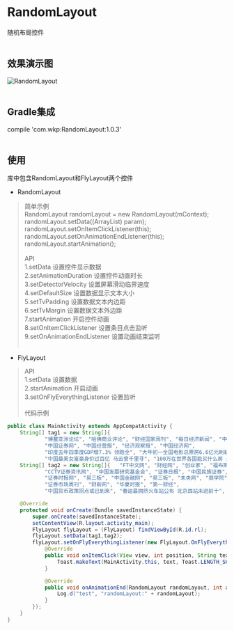 # RandomLayout
随机布局控件
<br>
<br>
## 效果演示图<br>
![RandomLayout](https://github.com/wkp111/RandomLayout/blob/master/RandomLayout.gif "演示图") 
<br>
<br>
## Gradle集成<br>
compile 'com.wkp:RandomLayout:1.0.3'
<br>
<br>
## 使用<br>
库中包含RandomLayout和FlyLayout两个控件
<br>
* RandomLayout<br>
> 简单示例<br>
RandomLayout randomLayout = new RandomLayout(mContext);<br>
randomLayout.setData((ArrayList<String>) param);<br>
randomLayout.setOnItemClickListener(this);<br>
randomLayout.setOnAnimationEndListener(this);<br>
randomLayout.startAnimation();
<br><br>
> API<br>
1.setData 设置控件显示数据<br>
2.setAnimationDuration 设置控件动画时长<br>
3.setDetectorVelocity 设置屏幕滑动临界速度<br>
4.setDefaultSize 设置数据显示文本大小<br>
5.setTvPadding 设置数据文本内边距<br>
6.setTvMargin 设置数据文本外边距<br>
7.startAnimation 开启控件动画<br>
8.setOnItemClickListener 设置条目点击监听<br>
9.setOnAnimationEndListener 设置动画结束监听<br><br>
* FlyLayout<br>
> API<br>
1.setData 设置数据<br>
2.startAnimation 开启动画<br>
3.setOnFlyEverythingListener 设置监听<br><br>
> 代码示例<br>
```Java
public class MainActivity extends AppCompatActivity {
    String[] tag1 = new String[]{
            "博鳌亚洲论坛", "哈佛商业评论", "财经国家周刊", "每日经济新闻", "中国企业家", "路透中文网", "国际金融报",
            "中国证券网", "中国经营报", "经济观察报", "中国经济网",
            "印度去年四季度GDP增7.3% 领跑全", "大年初一全国电影总票房6.6亿元刷新纪", "都说爱钱如命 你知道人民币上的姑娘是谁",
            "中国最美女富豪身价过百亿 马云曾千里寻", "100万在世界各国能买什么房 最后一张", "一个捡破烂的！他三年竟然赚了270万"};
    String[] tag2 = new String[]{   "FT中文网", "财经网", "创业家", "福布斯", "美通社", "21世纪经济报道", "华尔街见闻", "中国黄金交易网",
            "CCTV证券资讯网", "中国发展研究基金会", "证券日报", "中国民族证券", "新财富杂志", "环球企业家", "中国证券报",
            "证券时报网", "易三板", "中国金融网", "易三板", "未央网", "商学院", "欧美股市大跌 金价创八个月来新高",
            "证券市场周刊", "财新网", "华夏时报", "第一财经",
            "中国货币政策拐点或已到来", "春运最拥挤火车站公布 北京西站未进前十", "日本拟建1700米高“天空之城” 超越"};

    @Override
    protected void onCreate(Bundle savedInstanceState) {
        super.onCreate(savedInstanceState);
        setContentView(R.layout.activity_main);
        FlyLayout flyLayout = (FlyLayout) findViewById(R.id.rl);
        flyLayout.setData(tag1,tag2);
        flyLayout.setOnFlyEverythingListener(new FlyLayout.OnFlyEverythingListener() {
            @Override
            public void onItemClick(View view, int position, String text) {
                Toast.makeText(MainActivity.this, text, Toast.LENGTH_SHORT).show();
            }

            @Override
            public void onAnimationEnd(RandomLayout randomLayout, int animationCount) {
                Log.d("test", "randomLayout:" + randomLayout);
            }
        });
    }
}
```
